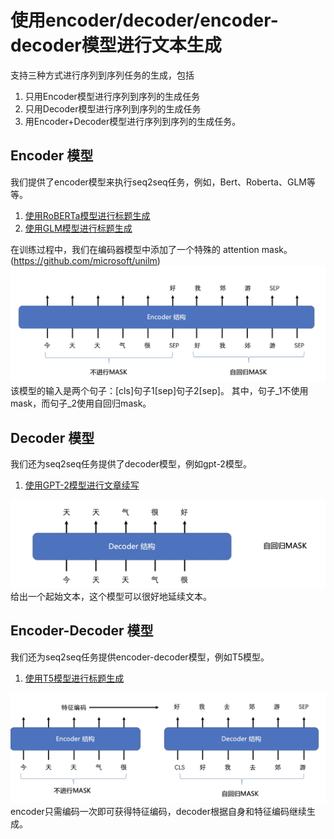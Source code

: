 # 使用encoder/decoder/encoder-decoder模型进行文本生成

支持三种方式进行序列到序列任务的生成，包括
1. 只用Encoder模型进行序列到序列的生成任务 
2. 只用Decoder模型进行序列到序列的生成任务 
3. 用Encoder+Decoder模型进行序列到序列的生成任务。

## Encoder 模型
我们提供了encoder模型来执行seq2seq任务，例如，Bert、Roberta、GLM等等。

1. [使用RoBERTa模型进行标题生成](https://github.com/BAAI-Open/FlagAI/tree/master/examples/roberta_title_generation)
2. [使用GLM模型进行标题生成](https://github.com/BAAI-Open/FlagAI/tree/master/examples/glm_title_generation)
   
在训练过程中，我们在编码器模型中添加了一个特殊的 attention mask。(https://github.com/microsoft/unilm)
![encoder_mask](../docs/img/encoder_mask.png)
该模型的输入是两个句子：[cls]句子1[sep]句子2[sep]。
其中，句子_1不使用mask，而句子_2使用自回归mask。

## Decoder 模型
我们还为seq2seq任务提供了decoder模型，例如gpt-2模型。
1. [使用GPT-2模型进行文章续写](https://github.com/BAAI-Open/FlagAI/blob/master/quickstart/writing_ch.py)

![decoder_mask](../docs/img/decoder_mask.png)
给出一个起始文本，这个模型可以很好地延续文本。

## Encoder-Decoder 模型
我们还为seq2seq任务提供encoder-decoder模型，例如T5模型。
1. [使用T5模型进行标题生成](https://github.com/BAAI-Open/FlagAI/tree/master/examples/t5_title_generation)


![encoder_decoder_mask](../docs/img/encoder_decoder_mask.png)
encoder只需编码一次即可获得特征编码，decoder根据自身和特征编码继续生成。